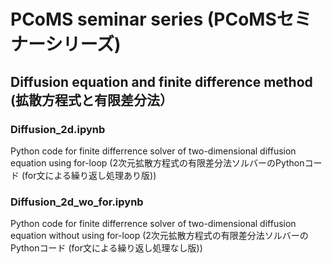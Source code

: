 # PCoMS seminar series (PCoMSセミナーシリーズ)

## Diffusion equation and finite difference method (拡散方程式と有限差分法）
### Diffusion_2d.ipynb 
Python code for finite differrence solver of two-dimensional diffusion equation using for-loop
(2次元拡散方程式の有限差分法ソルバーのPythonコード (for文による繰り返し処理あり版))

### Diffusion_2d_wo_for.ipynb 
Python code for finite differrence solver of two-dimensional diffusion equation without using for-loop
(2次元拡散方程式の有限差分法ソルバーのPythonコード (for文による繰り返し処理なし版))
